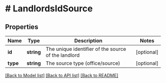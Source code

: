 # # LandlordsIdSource

## Properties

Name | Type | Description | Notes
------------ | ------------- | ------------- | -------------
**id** | **string** | The unique identifier of the source of the landlord | [optional]
**type** | **string** | The source type (office/source) | [optional]

[[Back to Model list]](../../README.md#models) [[Back to API list]](../../README.md#endpoints) [[Back to README]](../../README.md)
